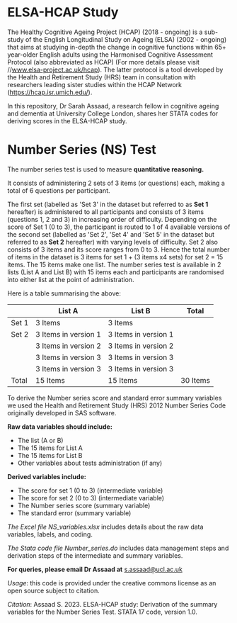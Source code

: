 # ELSA-HCAP Study

The Healthy Cognitive Ageing Project (HCAP) (2018 - ongoing) is a sub-study of the English Longitudinal Study on Ageing (ELSA) (2002 - ongoing) that aims at studying in-depth the change in cognitive functions within 65+ year-older English adults using the Harmonised Cognitive Assessment Protocol (also abbreviated as HCAP) (For more details please visit //www.elsa-project.ac.uk/hcap). The latter protocol is a tool developed by the Health and Retirement Study (HRS) team in consultation with researchers leading sister studies within the HCAP Network (https://hcap.isr.umich.edu/). 

In this repository, Dr Sarah Assaad, a research fellow in cognitive ageing and dementia at University College London, shares her STATA codes for deriving scores in the ELSA-HCAP study. 

# Number Series (NS) Test

The number series test is used to measure **quantitative reasoning.** 

It consists of administering 2 sets of 3 items (or questions) each, making a total of 6 questions per participant. 

The first set (labelled as 'Set 3' in the dataset but referred to as **Set 1** hereafter) is administered to all participants and consists of 3 items (questions 1, 2 and 3) in increasing order of difficulty. Depending on the score of Set 1 (0 to 3), the participant is routed to 1 of 4 available versions of the second set (labelled as 'Set 2', 'Set 4' and 'Set 5' in the dataset but referred to as **Set 2** hereafter) with varying levels of difficulty. Set 2 also consists of 3 items and its score ranges from 0 to 3. Hence the total number of items in the dataset is 3 items for set 1 + (3 items x4 sets) for set 2 = 15 items. The 15 items make one list. The number series test is available in 2 lists (List A and List B) with 15 items each and participants are randomised into either list at the point of administration.

Here is a table summarising the above:

| | List A  | List B | Total |
| --- | --- | --- | --- |
| Set 1 | 3 Items | 3 Items | |
| Set 2 | 3 Items in version 1 | 3 Items in version 1 | |
| | 3 Items in version 2 | 3 Items in version 2 | |
| | 3 Items in version 3 | 3 Items in version 3 | |
| | 3 Items in version 3 | 3 Items in version 3 | |
| Total | 15 Items | 15 Items | 30 Items |

To derive the Number series score and standard error summary variables we used the Health and Retirement Study (HRS) 2012 Number Series Code originally developed in SAS software.

**Raw data variables should include:**
* The list (A or B)
* The 15 items for List A 
* The 15 items for List B
* Other variables about tests administration (if any)

**Derived variables include:**
* The score for set 1 (0 to 3) (intermediate variable)
* The score for set 2 (0 to 3) (intermediate variable)
* The Number series score (summary variable)
* The standard error (summary variable)

*The Excel file NS_variables.xlsx* includes details about the raw data variables, labels, and coding. 

*The Stata code file Number_series.do* includes data management steps and derivation steps of the intermediate and summary variables.

**For queries, please email Dr Assaad at** s.assaad@ucl.ac.uk

*Usage*: this code is provided under the creative commons license as an open source subject to citation.

*Citation*:  Assaad S. 2023. ELSA-HCAP study: Derivation of the summary variables for the Number Series Test. STATA 17 code, version 1.0. 
